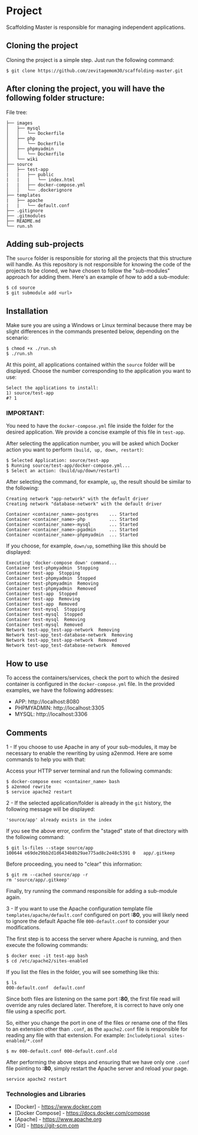 # Project
Scaffolding Master is responsible for managing independent applications.

## Cloning the project
Cloning the project is a simple step. Just run the following command:
```
$ git clone https://github.com/zevitagemom30/scaffolding-master.git
```

## After cloning the project, you will have the following folder structure:
File tree:
```
├── images
│   ├── mysql
│   │   └── Dockerfile
│   ├── php
│   │   └── Dockerfile
│   ├── phpmyadmin
│   │   └── Dockerfile
│   └── wiki
├── source
│   ├── test-app
|   |   ├── public
|   |   |   └── index.html
|   |   ├── docker-compose.yml
│   │   └── .dockerignore
├── templates
|   ├── apache
|   |   └── default.conf
├── .gitignore
├── .gitmodules
├── README.md
└── run.sh
```

## Adding sub-projects
The `source` folder is responsible for storing all the projects that this structure will handle. As this repository is not responsible for knowing the code of the projects to be cloned, we have chosen to follow the "sub-modules" approach for adding them. Here's an example of how to add a sub-module:

```
$ cd source
$ git submodule add <url>
```

## Installation
Make sure you are using a Windows or Linux terminal because there may be slight differences in the commands presented below, depending on the scenario:

```
$ chmod +x ./run.sh
$ ./run.sh
```

At this point, all applications contained within the `source` folder will be displayed. Choose the number corresponding to the application you want to use:

```
Select the applications to install:
1) source/test-app
#? 1
```

### IMPORTANT:
You need to have the `docker-compose.yml` file inside the folder for the desired application. We provide a concise example of this file in `test-app`.

After selecting the application number, you will be asked which Docker action you want to perform `(build, up, down, restart)`:
```
$ Selected Application: source/test-app
$ Running source/test-app/docker-compose.yml...
$ Select an action: (build/up/down/restart) 
```

After selecting the command, for example, `up`, the result should be similar to the following:
``` 
Creating network "app-network" with the default driver
Creating network "database-network" with the default driver

Container <container_name>-postgres    ... Started
Container <container_name>-php         ... Started
Container <container_name>-mysql       ... Started
Container <container_name>-pgadmin     ... Started
Container <container_name>-phpmyadmin  ... Started
```

If you choose, for example, `down/up`, something like this should be displayed:

```
Executing 'docker-compose down' command...
Container test-phpmyadmin  Stopping
Container test-app  Stopping
Container test-phpmyadmin  Stopped
Container test-phpmyadmin  Removing
Container test-phpmyadmin  Removed
Container test-app  Stopped
Container test-app  Removing
Container test-app  Removed
Container test-mysql  Stopping
Container test-mysql  Stopped
Container test-mysql  Removing
Container test-mysql  Removed
Network test-app_test-app-network  Removing
Network test-app_test-database-network  Removing
Network test-app_test-app-network  Removed
Network test-app_test-database-network  Removed
```

## How to use
To access the containers/services, check the port to which the desired container is configured in the `docker-compose.yml` file. In the provided examples, we have the following addresses:
- APP: http://localhost:8080
- PHPMYADMIN: http://localhost:3305
- MYSQL: http://localhost:3306

## Comments
1 - If you choose to use Apache in any of your sub-modules, it may be necessary to enable the rewriting by using a2enmod. Here are some commands to help you with that:

Access your HTTP server terminal and run the following commands:
```
$ docker-compose exec <container_name> bash
$ a2enmod rewrite
$ service apache2 restart
```

2 - If the selected application/folder is already in the `git` history, the following message will be displayed:
```
'source/app' already exists in the index
```
	
If you see the above error, confirm the "staged" state of that directory with the following command:
```
$ git ls-files --stage source/app 
100644 e69de29bb2d1d6434b8b29ae775ad8c2e48c5391 0	app/.gitkeep 
```

Before proceeding, you need to "clear" this information:
```
$ git rm --cached source/app -r
rm 'source/app/.gitkeep'
```

Finally, try running the command responsible for adding a sub-module again.

3 - If you want to use the Apache configuration template file `templates/apache/default.conf` configured on port **:80**, you will likely need to ignore the default Apache file `000-default.conf` to consider your modifications.

The first step is to access the server where Apache is running, and then execute the following commands:
```
$ docker exec -it test-app bash
$ cd /etc/apache2/sites-enabled
```

If you list the files in the folder, you will see something like this:
```
$ ls
000-default.conf  default.conf
```

Since both files are listening on the same port **:80**, the first file read will override any rules declared later. Therefore, it is correct to have only one file using a specific port.

So, either you change the port in one of the files or rename one of the files to an extension other than `.conf`, as the `apache2.conf` file is responsible for reading any file with that extension. For example:
`IncludeOptional sites-enabled/*.conf`

```
$ mv 000-default.conf 000-default.conf.old
```

After performing the above steps and ensuring that we have only one `.conf` file pointing to **:80**, simply restart the Apache server and reload your page.

```
service apache2 restart
```

### Technologies and Libraries
- [Docker] - https://www.docker.com
- [Docker Compose] - https://docs.docker.com/compose
- [Apache] - https://www.apache.org
- [Git] - https://git-scm.com
